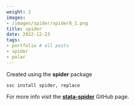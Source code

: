 ```yaml
---
weight: 2
images:
- /images/spider/spider8_1.png
title: spider
date: 2022-12-23
tags:
- portfolio # all posts
- spider
- polar
---
```



Created using the **spider** package

```
ssc install spider, replace
```

For more info visit the [**stata-spider**][def] GitHub page.

[def]: https://github.com/asjadnaqvi/stata-spider